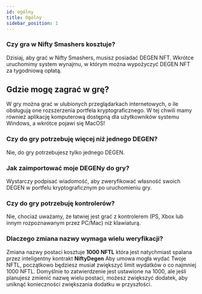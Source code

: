 ```yaml
---
id: ogólny
title: Ogólny
sidebar_position: 1
---
```


### **Czy gra w Nifty Smashers kosztuje?**

Dzisiaj, aby grać w Nifty Smashers, musisz posiadać DEGEN NFT. Wkrótce uruchomimy system wynajmu, w którym można wypożyczyć DEGEN NFT za tygodniową opłatą.

## Gdzie mogę zagrać w grę?

W gry można grać w ulubionych przeglądarkach internetowych, o ile obsługują one rozszerzenia portfela kryptograficznego. W tej chwili mamy również aplikację komputerową dostępną dla użytkowników systemu Windows, a wkrótce pojawi się MacOS!

### **Czy do gry potrzebuję więcej niż jednego DEGEN?**

Nie, do gry potrzebujesz tylko jednego DEGEN.

### Jak zaimportować moje DEGENy do gry?

Wystarczy podpisać wiadomość, aby zweryfikować własność swoich DEGEN w portfelu kryptograficznym po uruchomieniu gry.

### **Czy do gry potrzebuję kontrolerów?**

Nie, chociaż uważamy, że łatwiej jest grać z kontrolerem (PS, Xbox lub innym rozpoznawanym przez PC/Mac) niż klawiaturą.

### Dlaczego zmiana nazwy wymaga wielu weryfikacji?

Zmiana nazwy postaci kosztuje **1000 NFTL** która jest natychmiast spalana przez inteligentny kontrakt **NiftyDegen** Aby umowa mogła wydać Twoje NFTL, początkowo będziesz musiał zwiększyć limit wydatków o co najmniej 1000 NFTL. Domyślnie to zatwierdzenie jest ustawione na 1000, ale jeśli planujesz zmienić nazwę wielu postaci, możesz zwiększyć dodatek, aby uniknąć konieczności zwiększania dodatku w przyszłości.
